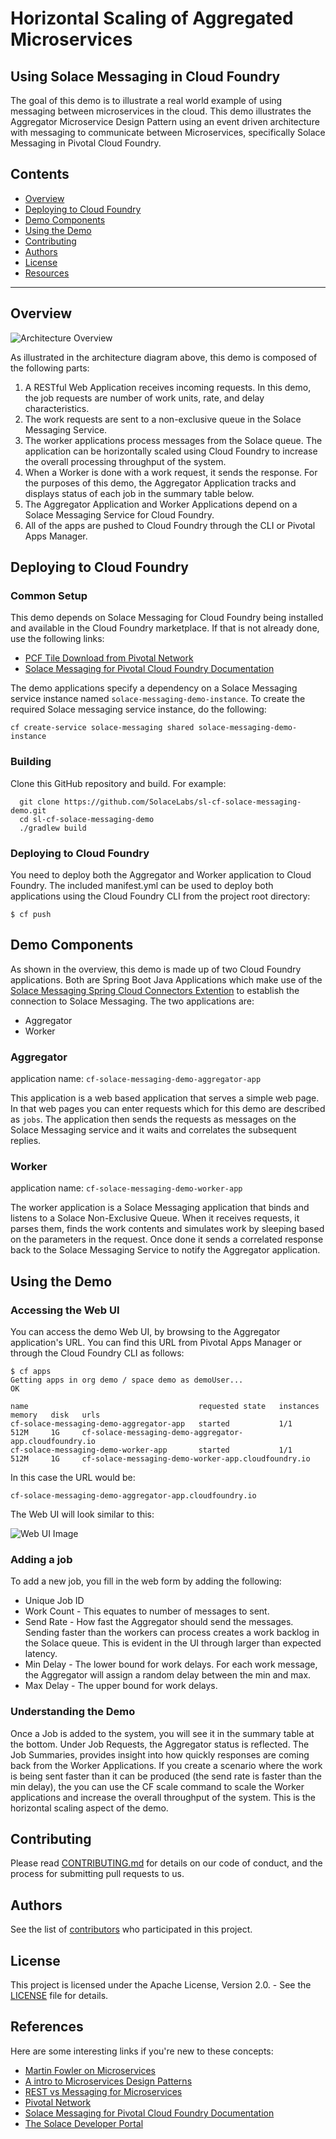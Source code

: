 # Horizontal Scaling of Aggregated Microservices
## Using Solace Messaging in Cloud Foundry

The goal of this demo is to illustrate a real world example of using messaging between microservices in the cloud. This demo illustrates the Aggregator Microservice Design Pattern using an event driven architecture with messaging to communicate between Microservices, specifically Solace Messaging in Pivotal Cloud Foundry. 

## Contents

* [Overview](#overview)
* [Deploying to Cloud Foundry](#deploying-to-cloud-foundry)
* [Demo Components](#demo-components)
* [Using the Demo](#using-the-demo)
* [Contributing](#contributing)
* [Authors](#authors)
* [License](#license)
* [Resources](#resources)

---

## Overview
 
![Architecture Overview](resources/demo-overview.png)

As illustrated in the architecture diagram above, this demo is composed of the following parts:

1. A RESTful Web Application receives incoming requests. In this demo, the job requests are number of work units, rate, and delay characteristics.
2. The work requests are sent to a non-exclusive queue in the Solace Messaging Service.
3. The worker applications process messages from the Solace queue. The application can be horizontally scaled using Cloud Foundry to increase the overall processing throughput of the system.
4. When a Worker is done with a work request, it sends the response. For the purposes of this demo, the Aggregator Application tracks and displays status of each job in the summary table below.
5. The Aggregator Application and Worker Applications depend on a Solace Messaging Service for Cloud Foundry.
6. All of the apps are pushed to Cloud Foundry through the CLI or Pivotal Apps Manager.

## Deploying to Cloud Foundry

### Common Setup

This demo depends on Solace Messaging for Cloud Foundry being installed and available in the Cloud Foundry marketplace. If that is not already done, use the following links:

* [PCF Tile Download from Pivotal Network](https://network.pivotal.io/)
* [Solace Messaging for Pivotal Cloud Foundry Documentation](http://docs.pivotal.io/solace-messaging/)

The demo applications specify a dependency on a Solace Messaging service instance named `solace-messaging-demo-instance`. To create the required Solace messaging service instance, do the following:

	cf create-service solace-messaging shared solace-messaging-demo-instance

### Building

Clone this GitHub repository and build. For example:

```
  git clone https://github.com/SolaceLabs/sl-cf-solace-messaging-demo.git
  cd sl-cf-solace-messaging-demo
  ./gradlew build
```

### Deploying to Cloud Foundry

You need to deploy both the Aggregator and Worker application to Cloud Foundry. The included manifest.yml can be used to deploy both applications using the Cloud Foundry CLI from the project root directory:

    $ cf push
    
## Demo Components

As shown in the overview, this demo is made up of two Cloud Foundry applications. Both are Spring Boot Java Applications which make use of the [Solace Messaging Spring Cloud Connectors Extention](https://github.com/SolaceLabs/sl-spring-cloud-connectors) to establish the connection to Solace Messaging. The two applications are:

* Aggregator
* Worker

### Aggregator

application name: `cf-solace-messaging-demo-aggregator-app`

This application is a web based application that serves a simple web page. In that web pages you can enter requests which for this demo are described as `jobs`. The application then sends the requests as messages on the Solace Messaging service and it waits and correlates the subsequent replies.

### Worker

application name: `cf-solace-messaging-demo-worker-app`

The worker application is a Solace Messaging application that binds and listens to a Solace Non-Exclusive Queue. When it receives requests, it parses them, finds the work contents and simulates work by sleeping based on the parameters in the request. Once done it sends a correlated response back to the Solace Messaging Service to notify the Aggregator application.

## Using the Demo

### Accessing the Web UI

You can access the demo Web UI, by browsing to the Aggregator application's URL. You can find this URL from Pivotal Apps Manager or through the Cloud Foundry CLI as follows:

	$ cf apps
	Getting apps in org demo / space demo as demoUser...
	OK

	name                                      requested state   instances   memory   disk   urls
	cf-solace-messaging-demo-aggregator-app   started           1/1         512M     1G     cf-solace-messaging-demo-aggregator-app.cloudfoundry.io
	cf-solace-messaging-demo-worker-app       started           1/1         512M     1G     cf-solace-messaging-demo-worker-app.cloudfoundry.io

In this case the URL would be:

	cf-solace-messaging-demo-aggregator-app.cloudfoundry.io

The Web UI will look similar to this:

![Web UI Image](resources/web-ui.png)

### Adding a job

To add a new job, you fill in the web form by adding the following:

* Unique Job ID
* Work Count - This equates to number of messages to sent.
* Send Rate - How fast the Aggregator should send the messages. Sending faster than the workers can process creates a work backlog in the Solace queue. This is evident in the UI through larger than expected latency. 
* Min Delay - The lower bound for work delays. For each work message, the Aggregator will assign a random delay between the min and max.
* Max Delay - The upper bound for work delays.

### Understanding the Demo

Once a Job is added to the system, you will see it in the summary table at the bottom. Under Job Requests, the Aggregator status is reflected. The Job Summaries, provides insight into how quickly responses are coming back from the Worker Applications. If you create a scenario where the work is being sent faster than it can be produced (the send rate is faster than the min delay), the you can use the CF scale command to scale the Worker applications and increase the overall throughput of the system. This is the horizontal scaling aspect of the demo.

## Contributing

Please read [CONTRIBUTING.md](CONTRIBUTING.md) for details on our code of conduct, and the process for submitting pull requests to us.

## Authors

See the list of [contributors](https://github.com/SolaceLabs/sl-cf-solace-messaging-demo/graphs/contributors) who participated in this project.

## License

This project is licensed under the Apache License, Version 2.0. - See the [LICENSE](LICENSE) file for details.

## References

Here are some interesting links if you're new to these concepts:

* [Martin Fowler on Microservices](http://martinfowler.com/articles/microservices.html)
* [A intro to Microservices Design Patterns](http://blog.arungupta.me/microservice-design-patterns/)
* [REST vs Messaging for Microservices](http://www.slideshare.net/ewolff/rest-vs-messaging-for-microservices)
* [Pivotal Network](https://network.pivotal.io/)
* [Solace Messaging for Pivotal Cloud Foundry Documentation](http://docs.pivotal.io/solace-messaging/)
* [The Solace Developer Portal](http://dev.solacesystems.com/)